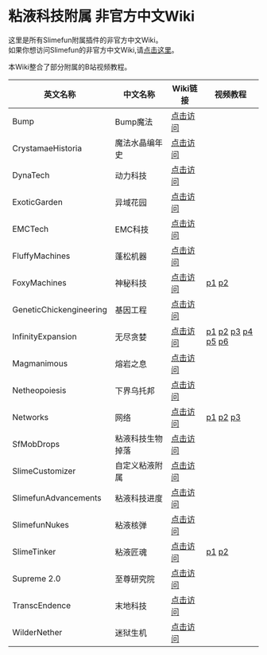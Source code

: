 # 粘液科技附属 非官方中文Wiki

这里是所有Slimefun附属插件的非官方中文Wiki。  
如果你想访问Slimefun的非官方中文Wiki,请[点击这里](https://slimefun-wiki.guizhanss.cn/)。

本Wiki整合了部分附属的B站视频教程。

<!--这里按照插件英文名的字母顺序排序-->
| 英文名称 | 中文名称 | Wiki链接 | 视频教程 |
| ------ | ------- | ------- | ------- |
| Bump | Bump魔法 | [点击访问](/bump/) |
| CrystamaeHistoria | 魔法水晶编年史 | [点击访问](/crystamae-historia/) |
| DynaTech | 动力科技 | [点击访问](/dyna-tech/) |
| ExoticGarden | 异域花园 | [点击访问](/exotic-garden/) |
| EMCTech | EMC科技 | [点击访问](/emc-tech/) |
| FluffyMachines | 蓬松机器 | [点击访问](/fluffy-machines/) |
| FoxyMachines | 神秘科技 | [点击访问](/foxy-machines/) | [p1](https://www.bilibili.com/video/BV1t3411W7vW/?spm_id_from=333.999.0.0) [p2](https://www.bilibili.com/video/BV1qZ4y1z7i9/?spm_id_from=333.999.0.0) |
| GeneticChickengineering | 基因工程 | [点击访问](/geneticchickengineering/) |
| InfinityExpansion | 无尽贪婪 | [点击访问](/infinity-expansion/) | [p1](https://www.bilibili.com/video/BV1vY411L7uW/?spm_id_from=333.999.0.0) [p2](https://www.bilibili.com/video/BV1zS4y1C78n/?spm_id_from=333.999.0.0) [p3](https://www.bilibili.com/video/BV1br4y1h7dC/?spm_id_from=333.999.0.0) [p4](https://www.bilibili.com/video/BV1k34y1C7sV/?spm_id_from=333.999.0.0) [p5](https://www.bilibili.com/video/BV1Tb4y147Z1/?spm_id_from=333.999.0.0) [p6](https://www.bilibili.com/video/BV13a41117dA/?spm_id_from=333.999.0.0) |
| Magmanimous | 熔岩之息 | [点击访问](/magmanimous/) |
| Netheopoiesis | 下界乌托邦 | [点击访问](/netheopoiesis/) |
| Networks | 网络 | [点击访问](/networks/) | [p1](https://www.bilibili.com/video/BV1vR4y1F77F/?spm_id_from=333.999.0.0) [p2](https://www.bilibili.com/video/BV1Zb4y1H7Dm/?spm_id_from=333.999.0.0) [p3](https://www.bilibili.com/video/BV1Lr4y1p7J5/?spm_id_from=333.999.0.0) |
| SfMobDrops | 粘液科技生物掉落 | [点击访问](/sf-mob-drops/) |
| SlimeCustomizer | 自定义粘液附属 | [点击访问](/slime-customizer/) |
| SlimefunAdvancements | 粘液科技进度 | [点击访问](/slimefun-advancements/) |
| SlimefunNukes | 粘液核弹 | [点击访问](/custom-plugins/Slimefun-Nukes) |
| SlimeTinker | 粘液匠魂 | [点击访问](/slime-tinker/) | [p1](https://www.bilibili.com/video/BV1Da411n7gq/?spm_id_from=333.999.0.0) [p2](https://www.bilibili.com/video/BV1AV4y1J74c/?spm_id_from=333.999.0.0) |
| Supreme 2.0 | 至尊研究院 | [点击访问](/supreme/) |
| TranscEndence | 末地科技 | [点击访问](/transc-endence/) |
| WilderNether | 迷狱生机 | [点击访问](/wilder-nether/) |
